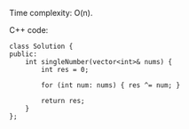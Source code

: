 Time complexity: O(n).

C++ code:
```
class Solution {
public:
    int singleNumber(vector<int>& nums) {
        int res = 0;
        
        for (int num: nums) { res ^= num; }
        
        return res;
    }
};
```
